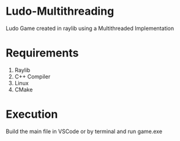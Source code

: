 # Ludo-Multithreading
Ludo Game created in raylib using a Multithreaded Implementation

# Requirements 
1. Raylib
2. C++ Compiler
3. Linux
4. CMake

# Execution 
Build the main file in VSCode or by terminal and run game.exe
